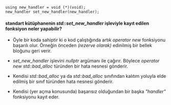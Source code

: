 ```
using new_handler = void (*)(void);
new_handler set_new_handler(new_handler);
```
#### standart kütüphanenin _std::set_new_handler_ işleviyle kayıt edilen fonksiyon neler yapabilir?

+ Öyle bir koda sahiptir ki o kod çalıştığında artık _operator new_ fonksiyonu başarılı olur. Örneğin önceden _(rezerve olarak)_ edinilmiş bir bellek bloğunu geri verir.

+ _set_new_handler_ işlevini _nullptr_ argümanı ile çağırır. Böylece _operator new_ _std::bad_alloc_ türünden bir hata nesnesi gönderir.

+ Kendisi _std::bad_alloc_ ya da _std::bad_alloc_ sınıfından kalıtım yoluyla elde edilmiş bir sınıf türünden hata nesnesi gönderir.

+ Kendisi (yer açma konusunda) başarısız olduğundan bir başka _"handler"_ fonksiyonu kayıt eder.
